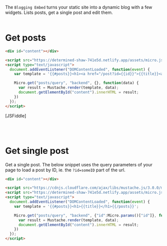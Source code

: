 The `Blogging Embed` turns your static site into a dynamic blog with a few widgets. Lists posts, get a single post and edit them.
<br /><br />

# Get posts

```html
<div id="content"></div>

<script src="https://determined-shaw-741e5d.netlify.app/assets/micro.js"></script>
<script type="text/javascript">
  document.addEventListener("DOMContentLoaded", function(event) {
    var template = '{{#posts}}<h1><a href="/post?id={{id}}">{{title}}<a/></h1>{{/posts}}';

    Micro.get("posts/query", "backend", {}, function(data) {
      var result = Mustache.render(template, data);
      document.getElementById("content").innerHTML = result;
    })
  });
</script>
```
[JSFiddle]

<br /><br />
# Get single post

Get a single post. The below snippet uses the query parameters of your page to load a post by ID, ie. the `?id=someID` part of the url.

```html
<div id="content"></div>

<script src="https://cdnjs.cloudflare.com/ajax/libs/mustache.js/3.0.0/mustache.js"></script>
<script src="https://determined-shaw-741e5d.netlify.app/assets/micro.js"></script>
<script type="text/javascript">
  document.addEventListener("DOMContentLoaded", function(event) {
    var template = '{{#posts}}<h1>{{title}}</h1>{{/posts}}';

    Micro.get("posts/query", "backend", {"id":Micro.params()["id"]}, function(data) {
      var result = Mustache.render(template, data);
      document.getElementById("content").innerHTML = result;
    })
  });
</script>
```
